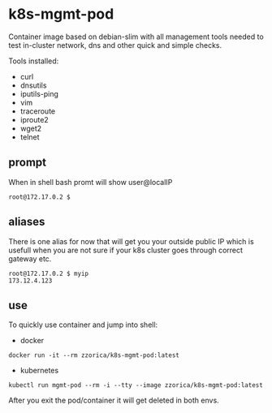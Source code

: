 # k8s-mgmt-pod
Container image based on debian-slim with all management tools needed to test in-cluster network, dns and other quick and simple checks.

Tools installed:
* curl 
* dnsutils
* iputils-ping
* vim
* traceroute
* iproute2
* wget2
* telnet

## prompt
When in shell bash promt will show user@localIP
```
root@172.17.0.2 $ 
```
## aliases
There is one alias for now that will get you your outside public IP which is usefull when you are not sure if your k8s cluster goes through correct gateway etc.

```
root@172.17.0.2 $ myip
173.12.4.123
```

## use
To quickly use container and jump into shell:
- docker
```
docker run -it --rm zzorica/k8s-mgmt-pod:latest
```
- kubernetes
```
kubectl run mgmt-pod --rm -i --tty --image zzorica/k8s-mgmt-pod:latest
```

After you exit the pod/container it will get deleted in both envs.
